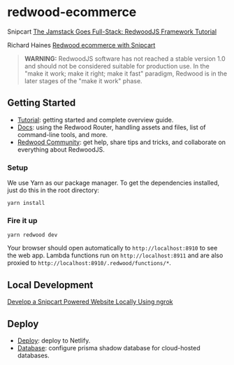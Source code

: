 # redwood-ecommerce

Snipcart [The Jamstack Goes Full-Stack: RedwoodJS Framework Tutorial](https://snipcart.com/blog/jamstack-framework-redwoodjs-tutorial)

Richard Haines [Redwood ecommerce with Snipcart](https://richardhaines.dev/redwood-ecommerce-with-snipcart/)

> **WARNING:** RedwoodJS software has not reached a stable version 1.0 and should not be considered suitable for production use. In the "make it work; make it right; make it fast" paradigm, Redwood is in the later stages of the "make it work" phase.

## Getting Started

- [Tutorial](https://redwoodjs.com/tutorial/welcome-to-redwood): getting started and complete overview guide.
- [Docs](https://redwoodjs.com/docs/introduction): using the Redwood Router, handling assets and files, list of command-line tools, and more.
- [Redwood Community](https://community.redwoodjs.com): get help, share tips and tricks, and collaborate on everything about RedwoodJS.

### Setup

We use Yarn as our package manager. To get the dependencies installed, just do this in the root directory:

```terminal
yarn install
```

### Fire it up

```terminal
yarn redwood dev
```

Your browser should open automatically to `http://localhost:8910` to see the web app. Lambda functions run on `http://localhost:8911` and are also proxied to `http://localhost:8910/.redwood/functions/*`.

## Local Development

[Develop a Snipcart Powered Website Locally Using ngrok](https://snipcart.com/blog/develop-a-snipcart-powered-website-locally-using-ngrok)

## Deploy

- [Deploy](https://redwoodjs.com/docs/deploy): deploy to Netlify.
- [Database](https://www.prisma.io/docs/concepts/components/prisma-migrate/shadow-database): configure prisma shadow database for cloud-hosted databases.
